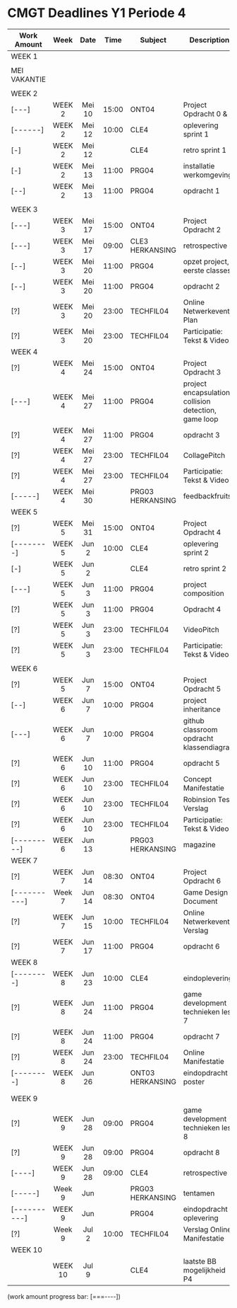 # CMGT Deadlines Y1 Periode 4 


| Work Amount   | Week   | Date    | Time  | Subject   | Description                       | Points    | Must | 
|---            |:---:   |:---:    |:---:  |---        |---                                |---        |:---: |
| WEEK 1        |        |         |       |           |                                   |           |      |
|               |        |         |       |           |                                   |           |      |
| MEI VAKANTIE  |        |         |       |           |                                   |           |      |
|               |        |         |       |           |                                   |           |      |
| WEEK 2        |        |         |       |           |                                   |           |      |
| [---]         | WEEK 2 | Mei 10  | 15:00 | ONT04     | Project Opdracht 0 & 1            | 25/100    |      |
| [------]      | WEEK 2 | Mei 12  | 10:00 | CLE4      | oplevering sprint 1               |           | [x]  |
| [-]           | WEEK 2 | Mei 12  |       | CLE4      | retro sprint 1                    |           | [x]  |
| [-]           | WEEK 2 | Mei 13  | 11:00 | PRG04     | installatie werkomgeving          |           |      |
| [--]          | WEEK 2 | Mei 13  | 11:00 | PRG04     | opdracht 1                        |           |      |
|               |        |         |       |           |                                   |           |      |
| WEEK 3        |        |         |       |           |                                   |           |      |
| [---]         | WEEK 3 | Mei 17  | 15:00 | ONT04     | Project Opdracht 2                | 15/100    |      |
| [---]         | WEEK 3 | Mei 17  | 09:00 | CLE3 HERKANSING | retrospective               |           | [H!] | 
| [--]          | WEEK 3 | Mei 20  | 11:00 | PRG04     | opzet project, eerste classes     |           |      |
| [--]          | WEEK 3 | Mei 20  | 11:00 | PRG04     | opdracht 2                        |           |      |
| [?]           | WEEK 3 | Mei 20  | 23:00 | TECHFIL04 | Online Netwerkevent Plan          | 20a/100   | [x]  |
| [?]           | WEEK 3 | Mei 20  | 23:00 | TECHFIL04 | Participatie: Tekst & Video       | 10a/100   | [x]  | 
| WEEK 4        |        |         |       |           |                                   |           |      |
| [?]           | WEEK 4 | Mei 24  | 15:00 | ONT04     | Project Opdracht 3                | 15/100    |      |
| [---]         | WEEK 4 | Mei 27  | 11:00 | PRG04     | project encapsulation, collision detection, game loop | | |
| [?]           | WEEK 4 | Mei 27  | 11:00 | PRG04     | opdracht 3                        |           |      |
| [?]           | WEEK 4 | Mei 27  | 23:00 | TECHFIL04 | CollagePitch                      | 10/100    | [x]  |     
| [?]           | WEEK 4 | Mei 27  | 23:00 | TECHFIL04 | Participatie: Tekst & Video       | 10b/100   | [x]  |     
| [-----]       | WEEK 4 | Mei 30  |       | PRG03 HERKANSING | feedbackfruits             |           | [H]  |  
| WEEK 5        |        |         |       |           |                                   |           |      |
| [?]           | WEEK 5 | Mei 31  | 15:00 | ONT04     | Project Opdracht 4                | 15/100    |      |  
| [--------]    | WEEK 5 | Jun 2   | 10:00 | CLE4      | oplevering sprint 2               |           | [x]  |     
| [-]           | WEEK 5 | Jun 2   |       | CLE4      | retro sprint 2                    |           | [x]  |     
| [---]         | WEEK 5 | Jun 3   | 11:00 | PRG04     | project composition               |           |      |  
| [?]           | WEEK 5 | Jun 3   | 11:00 | PRG04     | Opdracht 4                        |           |      |  
| [?]           | WEEK 5 | Jun 3   | 23:00 | TECHFIL04 | VideoPitch                        | 10/100    | [x]  |     
| [?]           | WEEK 5 | Jun 3   | 23:00 | TECHFIL04 | Participatie: Tekst & Video       | 10c/100   | [x]  |     
|               |        |         |       |           |                                   |           |      |
| WEEK 6        |        |         |       |           |                                   |           |      |
| [?]           | WEEK 5 | Jun 7   | 15:00 | ONT04     | Project Opdracht 5                | 15/100    |      |  
| [--]          | WEEK 6 | Jun 7   | 10:00 | PRG04     | project inheritance               |           |      |  
| [---]         | WEEK 6 | Jun 7   | 10:00 | PRG04     | github classroom opdracht klassendiagram | 3/10 |    |   
| [?]           | WEEK 6 | Jun 10  | 11:00 | PRG04     | opdracht 5                        |           |      |  
| [?]           | WEEK 6 | Jun 10  | 23:00 | TECHFIL04 | Concept Manifestatie              | 20a/100   | [x]  |     
| [?]           | WEEK 6 | Jun 10  | 23:00 | TECHFIL04 | Robinsion Test Verslag            | +5/100    | [+]  |     
| [?]           | WEEK 6 | Jun 10  | 23:00 | TECHFIL04 | Participatie: Tekst & Video       | 10d/100   | [x]  |     
| [---------]   | WEEK 6 | Jun 13  |       | PRG03 HERKANSING | magazine                   |           | [H!] |   
| WEEK 7        |        |         |       |           |                                   |           |      |
| [?]           | WEEK 7 | Jun 14  | 08:30 | ONT04     | Project Opdracht 6                | 15/100    |      |  
| [----------]  | Week 7 | Jun 14  | 08:30 | ONT04     | Game Design Document             | 100/100   | [!]  |
| [?]           | WEEK 7 | Jun 15  | 10:00 | TECHFIL04 | Online Netwerkevent Verslag       | 20b/100   | [x]  |      
| [?]           | WEEK 7 | Jun 17  | 11:00 | PRG04     | opdracht 6                        |           |      |  
| WEEK 8        |        |         |       |           |                                   |           |      |
| [--------]    | WEEK 8 | Jun 23  | 10:00 | CLE4      | eindoplevering                    |           | [!]  |  
| [?]           | WEEK 8 | Jun 24  | 11:00 | PRG04     | game development technieken les 7 |           |      |      
| [?]           | WEEK 8 | Jun 24  | 11:00 | PRG04     | opdracht 7                        |           |      |  
| [?]           | WEEK 8 | Jun 24  | 23:00 | TECHFIL04 | Online Manifestatie               | 30a/100   | [!]  |        
| [--------]    | WEEK 8 | Jun 26  |       | ONT03 HERKANSING | eindopdracht poster        |           | [H!] |     
|               |        |         |       |           |                                   |           |      |
|               |        |         |       |           |                                   |           |      |
| WEEK 9        |        |         |       |           |                                   |           |      |
| [?]           | WEEK 9 | Jun 28  | 09:00 | PRG04     | game development technieken les 8 |           |      |     
| [?]           | WEEK 9 | Jun 28  | 09:00 | PRG04     | opdracht 8                        |           |      |  
| [----]        | WEEK 9 | Jun 28  | 09:00 | CLE4      | retrospective                     |           | [!]  |  
| [-----]       | Week 9 | Jun     |       | PRG03 HERKANSING | tentamen                   |           | [H!] |  
| [----------]  | WEEK 9 | Jun     |       | PRG04     | eindopdracht oplevering           | 7/10      | [!]  |     
| [?]           | Week 9 | Jul 2   | 10:00 | TECHFIL04 | Verslag Online Manifestatie       | 30b/100   | [!]  |      
| WEEK 10       |        |         |       |           |                                   |           |      |
|               | WEEK 10| Jul 9   |       | CLE4      | laatste BB mogelijkheid P4        |           | [!]  |  


(work amount progress bar: [===----])